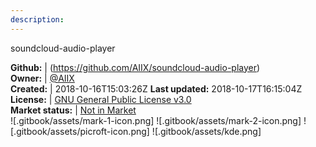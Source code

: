 ```yaml
---
description: 
---
```

soundcloud-audio-player



**Github:** | (https://github.com/AIIX/soundcloud-audio-player)  
**Owner:** | [@AIIX](https://github.com/AIIX)  
**Created:** | 2018-10-16T15:03:26Z  **Last updated:** 2018-10-17T16:15:04Z  
**License:** | [GNU General Public License v3.0](https://api.github.com/licenses/gpl-3.0)  
**Market status:** | [Not in Market](https://market.mycroft.ai/skill/)  
 ![.gitbook/assets/mark-1-icon.png]  ![.gitbook/assets/mark-2-icon.png]  ![.gitbook/assets/picroft-icon.png]  ![.gitbook/assets/kde.png]  
